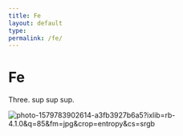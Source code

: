 ```yaml
---
title: Fe
layout: default
type: 
permalink: /fe/
---
```


# Fe

Three. sup sup sup.

![photo-1579783902614-a3fb3927b6a5?ixlib=rb-4.1.0&q=85&fm=jpg&crop=entropy&cs=srgb](https://images.unsplash.com/photo-1579783902614-a3fb3927b6a5?ixlib=rb-4.1.0&q=85&fm=jpg&crop=entropy&cs=srgb)

